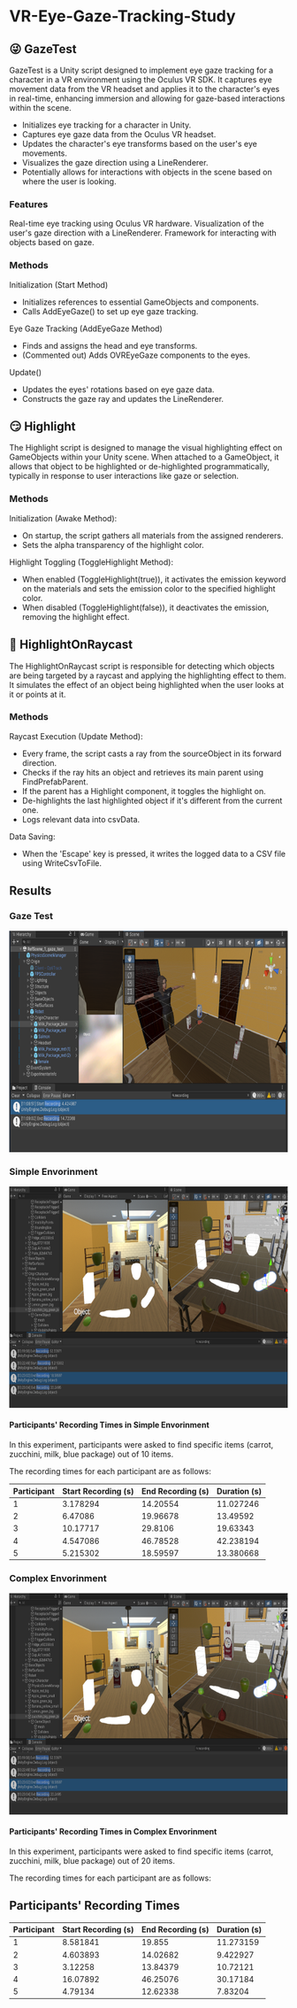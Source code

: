 # VR-Eye-Gaze-Tracking-Study

## :stuck_out_tongue_winking_eye: GazeTest

GazeTest is a Unity script designed to implement eye gaze tracking for a character in a VR environment using the Oculus VR SDK. It captures eye movement data from the VR headset and applies it to the character's eyes in real-time, enhancing immersion and allowing for gaze-based interactions within the scene.

- Initializes eye tracking for a character in Unity.
- Captures eye gaze data from the Oculus VR headset.
- Updates the character's eye transforms based on the user's eye movements.
- Visualizes the gaze direction using a LineRenderer.
- Potentially allows for interactions with objects in the scene based on where the user is looking.

### Features

Real-time eye tracking using Oculus VR hardware.
Visualization of the user's gaze direction with a LineRenderer.
Framework for interacting with objects based on gaze.

### Methods

Initialization (Start Method)
- Initializes references to essential GameObjects and components.
- Calls AddEyeGaze() to set up eye gaze tracking.


Eye Gaze Tracking (AddEyeGaze Method)
- Finds and assigns the head and eye transforms.
- (Commented out) Adds OVREyeGaze components to the eyes.

Update()
- Updates the eyes' rotations based on eye gaze data.
- Constructs the gaze ray and updates the LineRenderer.

## :smirk: Highlight

The Highlight script is designed to manage the visual highlighting effect on GameObjects within your Unity scene. When attached to a GameObject, it allows that object to be highlighted or de-highlighted programmatically, typically in response to user interactions like gaze or selection.

### Methods

Initialization (Awake Method):
- On startup, the script gathers all materials from the assigned renderers.
- Sets the alpha transparency of the highlight color.

Highlight Toggling (ToggleHighlight Method):
- When enabled (ToggleHighlight(true)), it activates the emission keyword on the materials and sets the emission color to the specified highlight color.
- When disabled (ToggleHighlight(false)), it deactivates the emission, removing the highlight effect.

## :zany_face: HighlightOnRaycast

The HighlightOnRaycast script is responsible for detecting which objects are being targeted by a raycast and applying the highlighting effect to them. It simulates the effect of an object being highlighted when the user looks at it or points at it.

### Methods

Raycast Execution (Update Method):
- Every frame, the script casts a ray from the sourceObject in its forward direction.
- Checks if the ray hits an object and retrieves its main parent using FindPrefabParent.
- If the parent has a Highlight component, it toggles the highlight on.
- De-highlights the last highlighted object if it's different from the current one.
- Logs relevant data into csvData.

Data Saving:
- When the 'Escape' key is pressed, it writes the logged data to a CSV file using WriteCsvToFile.


## Results

### Gaze Test
<p align='center'>
    <img src="image\gaze test.png" width="600" height="400">
</p>

### Simple Envorinment

<p align='center'>
    <img src="image\simple.png" width="600" height="400">
</p>

#### Participants' Recording Times in Simple Envorinment

In this experiment, participants were asked to find specific items (carrot, zucchini, milk, blue package) out of 10 items. 

The recording times for each participant are as follows:

| Participant | Start Recording (s) | End Recording (s) | Duration (s)  |
|-------------|---------------------|-------------------|---------------|
| 1           | 3.178294            | 14.20554          | 11.027246     |
| 2           | 6.47086             | 19.96678          | 13.49592      |
| 3           | 10.17717            | 29.8106           | 19.63343      |
| 4           | 4.547086            | 46.78528          | 42.238194     |
| 5           | 5.215302            | 18.59597          | 13.380668     |


### Complex Envorinment
<p align='center'>
    <img src="image\simple.png" width="600" height="400">
</p>

#### Participants' Recording Times in Complex Envorinment

In this experiment, participants were asked to find specific items (carrot, zucchini, milk, blue package) out of 20 items. 

The recording times for each participant are as follows:

## Participants' Recording Times

| Participant | Start Recording (s) | End Recording (s) | Duration (s)  |
|-------------|---------------------|-------------------|---------------|
| 1           | 8.581841            | 19.855            | 11.273159     |
| 2           | 4.603893            | 14.02682          | 9.422927      |
| 3           | 3.12258             | 13.84379          | 10.72121      |
| 4           | 16.07892            | 46.25076          | 30.17184      |
| 5           | 4.79134             | 12.62338          | 7.83204       |


